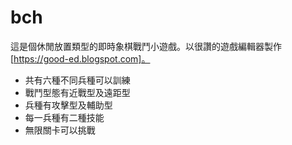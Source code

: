 # bch

這是個休閒放置類型的即時象棋戰鬥小遊戲。以很讚的遊戲編輯器製作[https://good-ed.blogspot.com]。

* 共有六種不同兵種可以訓練
* 戰鬥型態有近戰型及遠距型
* 兵種有攻擊型及輔助型
* 每一兵種有二種技能
* 無限關卡可以挑戰

